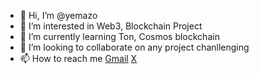 - 👋 Hi, I’m @yemazo
- 👀 I’m interested in Web3, Blockchain Project
- 🌱 I’m currently learning Ton, Cosmos blockchain
- 💞️ I’m looking to collaborate on any project chanllenging
- 📫 How to reach me [Gmail](dyemazo@gmail.com)
                      [X](http://x.com/dieharye)

<!---
yemazo/yemazo is a ✨ special ✨ repository because its `README.md` (this file) appears on your GitHub profile.
You can click the Preview link to take a look at your changes.
--->
